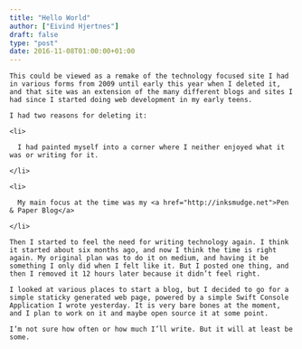 ```yaml
---
title: "Hello World"
author: ["Eivind Hjertnes"]
draft: false
type: "post"
date: 2016-11-08T01:00:00+01:00
---
```


<div class="HTML">
  <div></div>

<p>

</div>

```text
This could be viewed as a remake of the technology focused site I had in various forms from 2009 until early this year when I deleted it, and that site was an extension of the many different blogs and sites I had since I started doing web development in my early teens.
```

<div class="HTML">
  <div></div>

</p>

</div>

<div class="HTML">
  <div></div>

<p>

</div>

```text
I had two reasons for deleting it:
```

<div class="HTML">
  <div></div>

</p>

</div>

<div class="HTML">
  <div></div>

<ol>

</div>

```text
<li>

  I had painted myself into a corner where I neither enjoyed what it was or writing for it.

</li>

<li>

  My main focus at the time was my <a href="http://inksmudge.net">Pen & Paper Blog</a>

</li>
```

<div class="HTML">
  <div></div>

</ol>

</div>

<div class="HTML">
  <div></div>

<p>

</div>

```text
Then I started to feel the need for writing technology again. I think it started about six months ago, and now I think the time is right again. My original plan was to do it on medium, and having it be something I only did when I felt like it. But I posted one thing, and then I removed it 12 hours later because it didn’t feel right.
```

<div class="HTML">
  <div></div>

</p>

</div>

<div class="HTML">
  <div></div>

<p>

</div>

```text
I looked at various places to start a blog, but I decided to go for a simple staticky generated web page, powered by a simple Swift Console Application I wrote yesterday. It is very bare bones at the moment, and I plan to work on it and maybe open source it at some point.
```

<div class="HTML">
  <div></div>

</p>

</div>

<div class="HTML">
  <div></div>

<p>

</div>

```text
I’m not sure how often or how much I’ll write. But it will at least be some.
```

<div class="HTML">
  <div></div>

</p>

</div>

